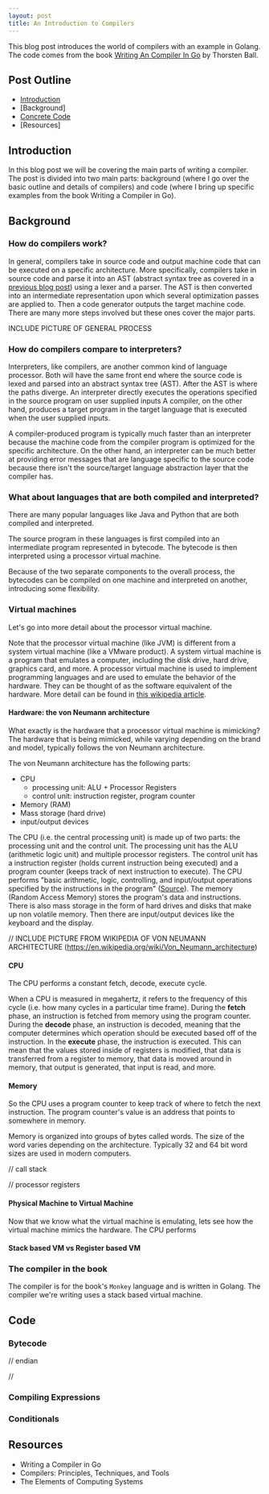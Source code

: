 ```yaml
---
layout: post
title: An Introduction to Compilers
---
```

This blog post introduces the world of compilers with an example in Golang.
The code comes from the book [Writing An Compiler In Go](https://compilerbook.com/) by Thorsten Ball.

## Post Outline
- [Introduction](#introduction-and-background)
- [Background]
- [Concrete Code]()
- [Resources]

## Introduction
In this blog post we will be covering the main parts of writing a compiler.
The post is divided into two main parts: background (where I go over the basic outline and details of compilers) and code (where I bring up specific examples from the book Writing a Compiler in Go).

## Background

### How do compilers work?

In general, compilers take in source code and output machine code that can be executed on a specific architecture.
More specifically, compilers take in source code and parse it into an AST (abstract syntax tree as covered in a [previous blog post](https://andrew128.github.io/Interpreters/)) using a lexer and a parser.
The AST is then converted into an intermediate representation upon which several optimization passes are applied to.
Then a code generator outputs the target machine code.
There are many more steps involved but these ones cover the major parts.

INCLUDE PICTURE OF GENERAL PROCESS

### How do compilers compare to interpreters?

Interpreters, like compilers, are another common kind of language processor.
Both will have the same front end where the source code is lexed and parsed into an abstract syntax tree (AST).
After the AST is where the paths diverge.
An interpreter directly executes the operations specified in the source program on user supplied inputs
A compiler, on the other hand, produces a target program in the target language that is executed when the user supplied inputs.

A compiler-produced program is typically much faster than an interpreter because the machine code from the compiler program is optimized for the specific architecture. 
On the other hand, an interpreter can be much better at providing error messages that are language specific to the source code because there isn't the source/target language abstraction layer that the compiler has.

### What about languages that are both compiled and interpreted?

There are many popular languages like Java and Python that are both compiled and interpreted.

The source program in these languages is first compiled into an intermediate program represented in bytecode.
The bytecode is then interpreted using a processor virtual machine.

Because of the two separate components to the overall process, the bytecodes can be compiled on one machine and interpreted on another, introducing some flexibility. 

### Virtual machines

Let's go into more detail about the processor virtual machine.

Note that the processor virtual machine (like JVM) is different from a system virtual machine (like a VMware product).
A system virtual machine is a program that emulates a computer, including the disk drive, hard drive, graphics card, and more.
A processor virtual machine is used to implement programming languages and are used to emulate the behavior of the hardware.
They can be thought of as the software equivalent of the hardware.
More detail can be found in [this wikipedia article](https://en.wikipedia.org/wiki/Virtual_machine).

#### Hardware: the von Neumann architecture
What exactly is the hardware that a processor virtual machine is mimicking?
The hardware that is being mimicked, while varying depending on the brand and model, typically follows the von Neumann architecture.

The von Neumann architecture has the following parts:
- CPU
    - processing unit: ALU + Processor Registers
    - control unit: instruction register, program counter
- Memory (RAM)
- Mass storage (hard drive)
- input/output devices

The CPU (i.e. the central processing unit) is made up of two parts: the processing unit and the control unit.
The processing unit has the ALU (arithmetic logic unit) and multiple processor registers.
The control unit has a instruction register (holds current instruction being executed) and a program counter (keeps track of next instruction to execute).
The CPU performs "basic arithmetic, logic, controlling, and input/output operations specified by the instructions in the program" ([Source](https://en.wikipedia.org/wiki/Central_processing_unit)).
The memory (Random Access Memory) stores the program's data and instructions.
There is also mass storage in the form of hard drives and disks that make up non volatile memory.
Then there are input/output devices like the keyboard and the display.

// INCLUDE PICTURE FROM WIKIPEDIA OF VON NEUMANN ARCHITECTURE (https://en.wikipedia.org/wiki/Von_Neumann_architecture)

#### CPU

The CPU performs a constant fetch, decode, execute cycle.

When a CPU is measured in megahertz, it refers to the frequency of this cycle (i.e. how many cycles in a particular time frame).
During the **fetch** phase, an instruction is fetched from memory using the program counter.
During the  **decode** phase, an instruction is decoded, meaning that the computer determines which operation should be executed based off of the instruction.
In the **execute** phase, the instruction is executed. 
This can mean that the values stored inside of registers is modified, that data is transferred from a register to memory, that data is moved around in memory, that output is generated, that input is read, and more.

#### Memory

So the CPU uses a program counter to keep track of where to fetch the next instruction.
The program counter's value is an address that points to somewhere in memory.

Memory is organized into groups of bytes called words.
The size of the word varies depending on the architecture.
Typically 32 and 64 bit word sizes are used in modern computers.


// call stack

// processor registers

#### Physical Machine to Virtual Machine

Now that we know what the virtual machine is emulating, lets see how the virtual machine mimics the hardware. 
The CPU performs

#### Stack based VM vs Register based VM

### The compiler in the book
The compiler is for the book's `Monkey` language and is written in Golang.
The compiler we're writing uses a stack based virtual machine.

## Code

### Bytecode

// endian

// 
### Compiling Expressions

### Conditionals

## Resources
- Writing a Compiler in Go
- Compilers: Principles, Techniques, and Tools
- The Elements of Computing Systems